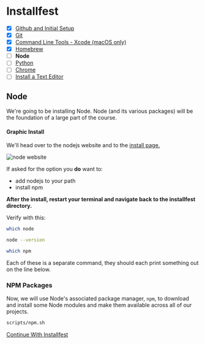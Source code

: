 # Installfest

- [x] [Github and Initial Setup](github.md)
- [x] [Git](git.md)
- [x] [Command Line Tools - Xcode (macOS only)](command_line_tools.md)
- [x] [Homebrew](homebrew.md)
- [ ] **Node**
- [ ] [Python](python.md)
- [ ] [Chrome](chrome.md)
- [ ] [Install a Text Editor](vscode.md)
## Node

We're going to be installing Node. Node (and its various packages) will be
the foundation of a large part of the course.


#### Graphic Install

We'll head over to the nodejs website and to the [install page.](https://nodejs.org/en/download/)

![node website](assets/node-website-1.JPG)

If asked for the option you **do** want to:
 - add nodejs to your path
 - install npm

**After the install, restart your terminal and navigate back to the installfest directory.**

Verify with this:

```bash
which node

node --version

which npm
```
Each of these is a separate command, they should each print something out on the line below. 

### NPM Packages
Now, we will use Node's associated package manager, `npm`, to download and install some Node
modules and make them available across all of our projects.

```bash
scripts/npm.sh
```

[Continue With Installfest](python.md)

